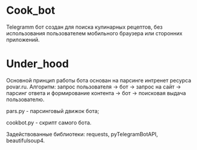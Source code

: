 # Сook_bot

Telegramm бот создан для поиска кулинарных рецептов, без использования пользователем мобильного браузера или сторонних приложений.

# Under_hood

Основной принцип работы бота основан на парсинге интренет ресурса povar.ru. Алгоритм: запрос пользователя -> бот -> запрос на сайт -> парсинг ответа и формирование контента -> бот -> поисковая выдача пользователю.

pars.py - парсинговый движок бота;

cookbot.py - скрипт самого бота.

Задействованные библиотеки:
requests,
pyTelegramBotAPI,
beautifulsoup4.

